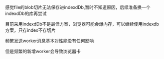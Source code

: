 感觉file的blob切片无法保存进indexdDb,暂时不知道原因，后续准备换一个indexdDb的库再尝试

目前采用indexdDb不是最佳方案，浏览器可能会爆内存，可以继续使用indexdb方案，只存index不存切片

频繁发送worker消息基本对性能没有任何影响

但是频繁的新增worker会导致浏览器卡



